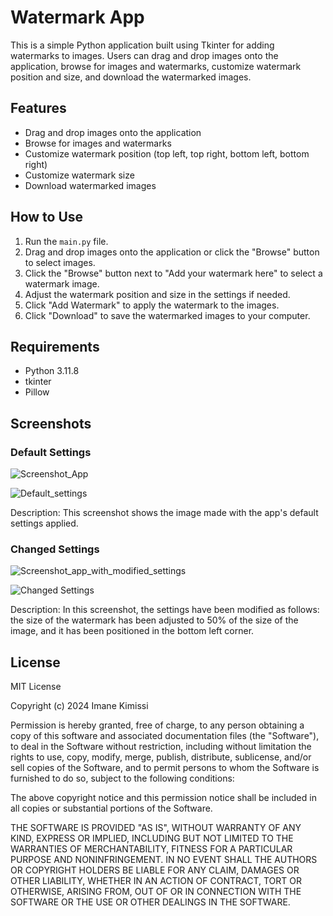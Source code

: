 # Watermark App

This is a simple Python application built using Tkinter for adding watermarks to images. Users can drag and drop images onto the application, browse for images and watermarks, customize watermark position and size, and download the watermarked images.

## Features

- Drag and drop images onto the application
- Browse for images and watermarks
- Customize watermark position (top left, top right, bottom left, bottom right)
- Customize watermark size
- Download watermarked images

## How to Use

1. Run the `main.py` file.
2. Drag and drop images onto the application or click the "Browse" button to select images.
3. Click the "Browse" button next to "Add your watermark here" to select a watermark image.
4. Adjust the watermark position and size in the settings if needed.
5. Click "Add Watermark" to apply the watermark to the images.
6. Click "Download" to save the watermarked images to your computer.

## Requirements

- Python 3.11.8
- tkinter
- Pillow

## Screenshots

### Default Settings

![Screenshot_App](https://github.com/imakim03/watermark_app/assets/143851315/1915357b-37a3-4a26-a15d-bb0ed3916592)

![Default_settings](https://github.com/imakim03/watermark_app/assets/143851315/ac8113e7-5913-40db-ab9e-d7e52f05bd4e)

Description: This screenshot shows the image made with the app's default settings applied.

### Changed Settings

![Screenshot_app_with_modified_settings](https://github.com/imakim03/watermark_app/assets/143851315/bd29368b-2a37-44d6-ad8e-fda59395054e)

![Changed Settings](https://github.com/imakim03/watermark_app/assets/143851315/7b0a9fc1-5a81-47b6-b75f-3e1691533e21)

Description: In this screenshot, the settings have been modified as follows: the size of the watermark has been adjusted to 50% of the size of the image, and it has been positioned in the bottom left corner.

## License

MIT License

Copyright (c) 2024 Imane Kimissi

Permission is hereby granted, free of charge, to any person obtaining a copy
of this software and associated documentation files (the "Software"), to deal
in the Software without restriction, including without limitation the rights
to use, copy, modify, merge, publish, distribute, sublicense, and/or sell
copies of the Software, and to permit persons to whom the Software is
furnished to do so, subject to the following conditions:

The above copyright notice and this permission notice shall be included in all
copies or substantial portions of the Software.

THE SOFTWARE IS PROVIDED "AS IS", WITHOUT WARRANTY OF ANY KIND, EXPRESS OR
IMPLIED, INCLUDING BUT NOT LIMITED TO THE WARRANTIES OF MERCHANTABILITY,
FITNESS FOR A PARTICULAR PURPOSE AND NONINFRINGEMENT. IN NO EVENT SHALL THE
AUTHORS OR COPYRIGHT HOLDERS BE LIABLE FOR ANY CLAIM, DAMAGES OR OTHER
LIABILITY, WHETHER IN AN ACTION OF CONTRACT, TORT OR OTHERWISE, ARISING FROM,
OUT OF OR IN CONNECTION WITH THE SOFTWARE OR THE USE OR OTHER DEALINGS IN THE
SOFTWARE.
